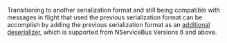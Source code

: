 Transitioning to another serialization format and still being compatible with messages in flight that used the previous serialization format can be accomplish by adding the previous serialization format as an [additional deserializer](#specifying-additional-deserializers), which is supported from NServiceBus Versions 6 and above.
